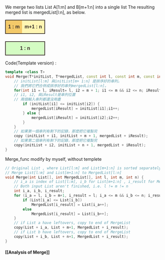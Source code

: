 We merge two lists List A\[1:m\] and B\[m+1:n\] into a single list
The resulting merged list is mergedList\[l:n\], as below.

<table style="font-family: Arial, Helvetica, sans-serif;border-collapse: collapse;width: 100%;">
	<tr style="border: 2px solid #362c28;padding: 6px;">
		<th style="background-color: #f3c969; color: #362c28; text-align: center; padding-top: 12px; padding-bottom: 12px;">1 : m</th><th style="background-color: #fff5b2; color: #362c28; text-align: center; padding-top: 12px; padding-bottom: 12px;">m+1 : n</th>
	</tr>
	<tr style="border: 0px; padding: 6px;">            
		<th style="border: 0px; color: #362c28; text-align: center; padding-top: 12px; padding-bottom: 12px;"></th><th style="border: 0px; color: #362c28; text-align: center; padding-top: 12px; padding-bottom: 12px;"></th>
	</tr>
	<tr style="background-color: #d4fcc3;border: 2px solid #362c28;padding: 6px;">
		<th colspan="2" style="color: #362c28; text-align: center; padding-top: 12px; padding-bottom: 12px;">1 : n</th>
	</tr>
</table>

Code(Template version) :
```cpp
template <class T>
void Merge(T*initList, T*mergedList, const int l, const int m, const int n){
	// initList[l:m] 與initList[m+ 1:n] 是排序好的串列。
	// 我們將它們合併成排序好的串列mergedList[l:n]。
	for(int i1 = l, iResult= l, i2 = m + 1; i1 <= m && i2 <= n; iResult++)
	// i1, i2, 與iResult是串列位置
	// 兩個輸入串列都還沒用盡
		if (initList[i1] <= initList[i2]) {
			mergedList[iResult] = initList[i1];i1++;
		} else {
			mergedList[iResult] = initList[i2];i2++;
		}
	}
	// 如果第一個串列有剩下的記錄，那麼把它複製完
	copy (initList + i1, initList + m + 1, mergedList + iResult);
	// 如果第二個串列有剩下的記錄，那麼把它複製完
	copy(initList + i2, initList + n + 1, mergedList + iResult);
}
```

Merge_func modify by myself, without templete
```cpp
// Original List , where List[l:m] and List[m+1:n] is sorted separately
// Merge List[l:m] and List[m+1:n] to MergedList[l:n]
void Merge(int List[], int MergedList[], int l, int m, int n) {
    // i_a is index of List[l:m], i_b for List[m+1:n] , i_result for MergeList[l:m]
    // Both input List aren't finished, i.e. l != m != n
    int i_a, i_b, i_result;
	for (i_a = l, i_b = m+1, i_result = l; i_a <= m && i_b <= n; i_result++) {
        if (List[i_a] <= List[i_b])
            MergedList[i_result] = List[i_a++];
        else
            MergedList[i_result] = List[i_b++];
    }
    // if List a have leftovers, copy to end of MergeList
    copy(List + i_a, List + m+1, MergedList + i_result);
    // if List b have leftovers, copy to end of MergeList
    copy(List + i_b, List + n+1, MergedList + i_result);
}
```

#### [[Analysis of Merge]] 
